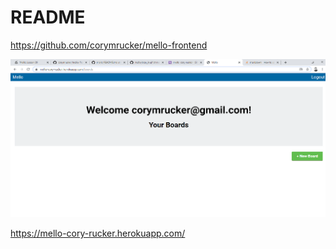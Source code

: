 # README

https://github.com/corymrucker/mello-frontend

![Alt text](/screenshot.png?raw=true "Screenshot")

https://mello-cory-rucker.herokuapp.com/
